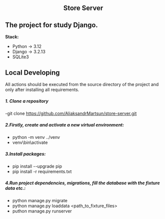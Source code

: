 <h2 align="center">Store Server</h2>
<h2>The project for study Django.</h2>

**Stack:**
- Python -> 3.12
- Django -> 3.2.13
- SQLite3

<h2>Local Developing</h2>
All actions should be executed from the source directory of the project and only after installing all requirements.

##### 1. Clone a repository

-git clone https://github.com/AliaksandrMartsun/store-server.git
##### 2.Firstly, create and activate a new virtual environment:

- python -m venv ../venv
- venv\bin\activate
##### 3.Install packages:

- pip install --upgrade pip
- pip install -r requirements.txt
##### 4.Run project dependencies, migrations, fill the database with the fixture data etc.:

- python manage.py migrate
- python manage.py loaddata <path_to_fixture_files>
- puthon manage.py runserver 

